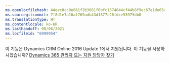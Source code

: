 ```yaml
---
ms.openlocfilehash: 44eec0cc9e861f2b3081f0bfc1374044cf44b8f9ec67e1de65cd29cc27f9ad2e
ms.sourcegitcommit: 7f8d1e7a16af769adb43d1877c28fdce53975db8
ms.translationtype: HT
ms.contentlocale: ko-KR
ms.lasthandoff: 08/06/2021
ms.locfileid: "6999954"
---
```

이 기능은 Dynamics CRM Online 2016 Update 1에서 지원됩니다. 이 기능을 사용하시겠습니까? [Dynamics 365 관리자 또는 지원 담당자 찾기](/dynamics365/customerengagement/on-premises/basics/find-administrator-support)